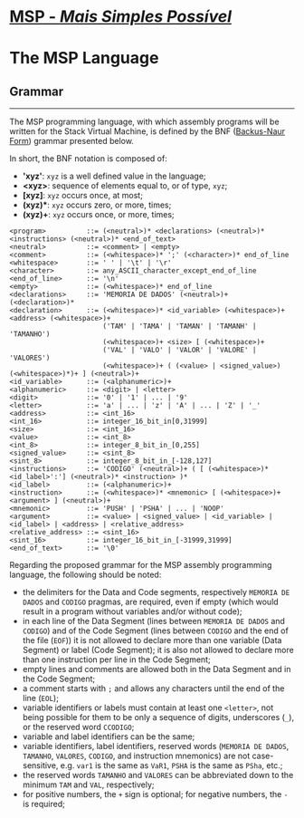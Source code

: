 # [MSP - *Mais Simples Possível*](table-of-contents.md)

# The MSP Language

## Grammar

---

The MSP programming language, with which assembly programs will be written for the Stack Virtual Machine, is defined by the BNF ([Backus-Naur Form](https://en.wikipedia.org/wiki/Backus%E2%80%93Naur_form)) grammar presented below.

In short, the BNF notation is composed of:

- **'xyz'**: `xyz` is a well defined value in the language;
- **&lt;xyz&gt;**: sequence of elements equal to, or of type, `xyz`;
- **[xyz]**: `xyz` occurs once, at most;
- **(xyz)\***: `xyz` occurs zero, or more, times;
- **(xyz)+**: `xyz` occurs once, or more, times;

```text
<program>          ::= (<neutral>)* <declarations> (<neutral>)* <instructions> (<neutral>)* <end_of_text>
<neutral>          ::= <comment> | <empty>
<comment>          ::= (<whitespace>)* ';' (<character>)* end_of_line
<whitespace>       ::= ' ' | '\t' | '\r'
<character>        ::= any_ASCII_character_except_end_of_line
<end_of_line>      ::= '\n'
<empty>            ::= (<whitespace>)* end_of_line
<declarations>     ::= 'MEMORIA DE DADOS' (<neutral>)+ (<declaration>)*
<declaration>      ::= (<whitespace>)* <id_variable> (<whitespace>)+ <address> (<whitespace>)+ 
                       ('TAM' | 'TAMA' | 'TAMAN' | 'TAMANH' | 'TAMANHO') 
                       (<whitespace>)+ <size> [ (<whitespace>)+ 
                       ('VAL' | 'VALO' | 'VALOR' | 'VALORE' | 'VALORES') 
                       (<whitespace>)+ ( (<value> | <signed_value>) (<whitespace>)*)+ ] (<neutral>)+
<id_variable>      ::= (<alphanumeric>)+
<alphanumeric>     ::= <digit> | <letter>
<digit>            ::= '0' | '1' | ... | '9'
<letter>           ::= 'a' | ... | 'z' | 'A' | ... | 'Z' | '_'
<address>          ::= <int_16>
<int_16>           ::= integer_16_bit_in[0,31999]
<size>             ::= <int_16>
<value>            ::= <int_8>
<int_8>            ::= integer_8_bit_in_[0,255]
<signed_value>     ::= <sint_8>
<sint_8>           ::= integer_8_bit_in_[-128,127]
<instructions>     ::= 'CODIGO' (<neutral>)+ ( [ (<whitespace>)* <id_label>':'] (<neutral>)* <instruction> )*
<id_label>         ::= (<alphanumeric>)+
<instruction>      ::= (<whitespace>)* <mnemonic> [ (<whitespace>)+ <argument> ] (<neutral>)+
<mnemonic>         ::= 'PUSH' | 'PSHA' | ... | 'NOOP'
<argument>         ::= <value> | <signed_value> | <id_variable> | <id_label> | <address> | <relative_address>
<relative_address> ::= <sint_16>
<sint_16>          ::= integer_16_bit_in_[-31999,31999]
<end_of_text>      ::= '\0'
```

Regarding the proposed grammar for the MSP assembly programming language, the following should be noted:

- the delimiters for the Data and Code segments, respectively `MEMORIA DE DADOS` and `CODIGO` pragmas, are required, even if empty (which would result in a program without variables and/or without code);
- in each line of the Data Segment (lines between `MEMORIA DE DADOS` and `CODIGO`) and of the Code Segment (lines between `CODIGO` and the end of the file (`EOF`)) it is not allowed to declare more than one variable (Data Segment) or label (Code Segment); it is also not allowed to declare more than one instruction per line in the Code Segment;
- empty lines and comments are allowed both in the Data Segment and in the Code Segment;
- a comment starts with `;` and allows any characters until the end of the line (`EOL`);
- variable identifiers or labels must contain at least one `<letter>`, not being possible for them to be only a sequence of digits, underscores (`_`), or the reserved word `CCODIGO`;
- variable and label identifiers can be the same;
- variable identifiers, label identifiers, reserved words (`MEMORIA DE DADOS`, `TAMANHO`, `VALORES`, `CODIGO`, and instruction mnemonics) are not case-sensitive, e.g. `var1` is the same as `VaR1`, `PSHA` is the same as `PSha`, etc.;
- the reserved words `TAMANHO` and `VALORES` can be abbreviated down to the minimum `TAM` and `VAL`, respectively;
- for positive numbers, the `+` sign is optional; for negative numbers, the `-` is required;

